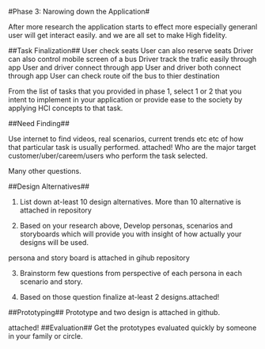 #Phase 3: Narowing down the Application#

After more research the application starts to effect more especially generanl user will get interact easily. and we are all set to make High fidelity.

##Task Finalization##
User check seats User can also reserve seats Driver can also control mobile screen of a bus Driver track the trafic easily
through app User and driver connect through app User and driver both connect through app User can check route oif the bus to thier destination

From the list of tasks that you provided in phase 1, select 1 or 2 that you intent to implement in your application or provide ease to the society 
by applying HCI concepts to that task. 

##Need Finding##

Use internet to find videos, real scenarios, current trends etc etc of how that particular task is usually performed. 
attached!
Who are the major target customer/uber/careem/users who perform the task selected. 

Many other questions. 

##Design Alternatives##

1) List down at-least 10 design alternatives.
More than 10 alternative is attached in repository


2) Based on your research above, Develop personas, scenarios and storyboards which will provide you with insight of how actually your designs will be used.

persona and story board is attached in gihub repository

3) Brainstorm few questions from perspective of each persona in each scenario and story.  


4) Based on those question finalize at-least 2 designs.attached!

##Prototyping##
Prototype and two design is attached in github. 

attached!
##Evaluation##
Get the prototypes evaluated quickly by someone in your family or circle.  
